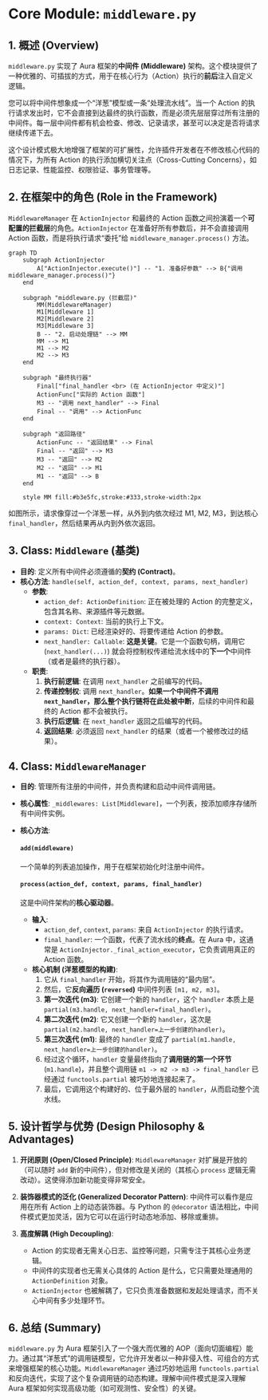 

# **Core Module: `middleware.py`**

## **1. 概述 (Overview)**

`middleware.py` 实现了 Aura 框架的**中间件 (Middleware)** 架构。这个模块提供了一种优雅的、可插拔的方式，用于在核心行为（Action）执行的**前后**注入自定义逻辑。

您可以将中间件想象成一个“洋葱”模型或一条“处理流水线”。当一个 Action 的执行请求发出时，它不会直接到达最终的执行函数，而是必须先层层穿过所有注册的中间件。每一层中间件都有机会检查、修改、记录请求，甚至可以决定是否将请求继续传递下去。

这个设计模式极大地增强了框架的可扩展性，允许插件开发者在不修改核心代码的情况下，为所有 Action 的执行添加横切关注点（Cross-Cutting Concerns），如日志记录、性能监控、权限验证、事务管理等。

## **2. 在框架中的角色 (Role in the Framework)**

`MiddlewareManager` 在 `ActionInjector` 和最终的 Action 函数之间扮演着一个**可配置的拦截层**的角色。`ActionInjector` 在准备好所有参数后，并不会直接调用 Action 函数，而是将执行请求“委托”给 `middleware_manager.process()` 方法。

```mermaid
graph TD
    subgraph ActionInjector
        A["ActionInjector.execute()"] -- "1. 准备好参数" --> B{"调用 middleware_manager.process()"}
    end

    subgraph "middleware.py (拦截层)"
        MM(MiddlewareManager)
        M1[Middleware 1]
        M2[Middleware 2]
        M3[Middleware 3]
        B -- "2. 启动处理链" --> MM
        MM --> M1
        M1 --> M2
        M2 --> M3
    end
    
    subgraph "最终执行器"
        Final["final_handler <br> (在 ActionInjector 中定义)"]
        ActionFunc["实际的 Action 函数"]
        M3 -- "调用 next_handler" --> Final
        Final -- "调用" --> ActionFunc
    end

    subgraph "返回路径"
        ActionFunc -- "返回结果" --> Final
        Final -- "返回" --> M3
        M3 -- "返回" --> M2
        M2 -- "返回" --> M1
        M1 -- "返回" --> B
    end

    style MM fill:#b3e5fc,stroke:#333,stroke-width:2px
```

如图所示，请求像穿过一个洋葱一样，从外到内依次经过 M1, M2, M3，到达核心 `final_handler`，然后结果再从内到外依次返回。

## **3. Class: `Middleware` (基类)**

*   **目的**: 定义所有中间件必须遵循的**契约 (Contract)**。
*   **核心方法**: `handle(self, action_def, context, params, next_handler)`
    *   **参数**:
        *   `action_def: ActionDefinition`: 正在被处理的 Action 的完整定义，包含其名称、来源插件等元数据。
        *   `context: Context`: 当前的执行上下文。
        *   `params: Dict`: 已经渲染好的、将要传递给 Action 的参数。
        *   `next_handler: Callable`: **这是关键**。它是一个函数句柄，调用它 (`next_handler(...)`) 就会将控制权传递给流水线中的**下一个**中间件（或者是最终的执行器）。
    *   **职责**:
        1.  **执行前逻辑**: 在调用 `next_handler` 之前编写的代码。
        2.  **传递控制权**: 调用 `next_handler`。**如果一个中间件不调用 `next_handler`，那么整个执行链将在此处被中断**，后续的中间件和最终的 Action 都不会被执行。
        3.  **执行后逻辑**: 在 `next_handler` 返回之后编写的代码。
        4.  **返回结果**: 必须返回 `next_handler` 的结果（或者一个被修改过的结果）。

## **4. Class: `MiddlewareManager`**

*   **目的**: 管理所有注册的中间件，并负责构建和启动中间件调用链。
*   **核心属性**: `_middlewares: List[Middleware]`，一个列表，按添加顺序存储所有中间件实例。
*   **核心方法**:

    #### **`add(middleware)`**
    一个简单的列表追加操作，用于在框架初始化时注册中间件。

    #### **`process(action_def, context, params, final_handler)`**
    这是中间件架构的**核心驱动器**。

    *   **输入**:
        *   `action_def`, `context`, `params`: 来自 `ActionInjector` 的执行请求。
        *   `final_handler`: 一个函数，代表了流水线的**终点**。在 Aura 中，这通常是 `ActionInjector._final_action_executor`，它负责调用真正的 Action 函数。
    *   **核心机制 (洋葱模型的构建)**:
        1.  它从 `final_handler` 开始，将其作为调用链的“最内层”。
        2.  然后，它**反向遍历 (`reversed`)** 中间件列表 `[m1, m2, m3]`。
        3.  **第一次迭代 (m3)**: 它创建一个新的 `handler`，这个 `handler` 本质上是 `partial(m3.handle, next_handler=final_handler)`。
        4.  **第二次迭代 (m2)**: 它又创建一个新的 `handler`，这次是 `partial(m2.handle, next_handler=上一步创建的handler)`。
        5.  **第三次迭代 (m1)**: 最终的 `handler` 变成了 `partial(m1.handle, next_handler=上一步创建的handler)`。
        6.  经过这个循环，`handler` 变量最终指向了**调用链的第一个环节** (`m1.handle`)，并且整个调用链 `m1 -> m2 -> m3 -> final_handler` 已经通过 `functools.partial` 被巧妙地连接起来了。
        7.  最后，它调用这个构建好的、位于最外层的 `handler`，从而启动整个流水线。

## **5. 设计哲学与优势 (Design Philosophy & Advantages)**

1.  **开闭原则 (Open/Closed Principle)**: `MiddlewareManager` 对扩展是开放的（可以随时 `add` 新的中间件），但对修改是关闭的（其核心 `process` 逻辑无需改动）。这使得添加新功能变得非常安全。

2.  **装饰器模式的泛化 (Generalized Decorator Pattern)**: 中间件可以看作是应用在所有 Action 上的动态装饰器。与 Python 的 `@decorator` 语法相比，中间件模式更加灵活，因为它可以在运行时动态地添加、移除或重排。

3.  **高度解耦 (High Decoupling)**:
    *   Action 的实现者无需关心日志、监控等问题，只需专注于其核心业务逻辑。
    *   中间件的实现者也无需关心具体的 Action 是什么，它只需要处理通用的 `ActionDefinition` 对象。
    *   `ActionInjector` 也被解耦了，它只负责准备数据和发起处理请求，而不关心中间有多少处理环节。

## **6. 总结 (Summary)**

`middleware.py` 为 Aura 框架引入了一个强大而优雅的 AOP（面向切面编程）能力。通过其“洋葱式”的调用链模型，它允许开发者以一种非侵入性、可组合的方式来增强框架的核心功能。`MiddlewareManager` 通过巧妙地运用 `functools.partial` 和反向迭代，实现了这个复杂调用链的动态构建。理解中间件模式是深入理解 Aura 框架如何实现高级功能（如可观测性、安全性）的关键。

